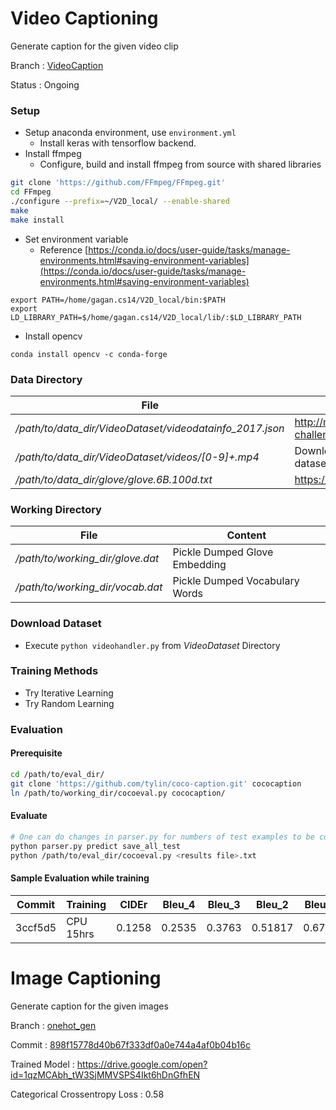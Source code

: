 # Video Captioning
Generate caption for the given video clip

Branch : [VideoCaption](https://github.com/scopeInfinity/Video2Description/tree/VideoCaption)

Status : Ongoing

### Setup

* Setup anaconda environment, use `environment.yml`
  * Install keras with tensorflow backend.
* Install ffmpeg
  * Configure, build and install ffmpeg from source with shared libraries 
```bash
git clone 'https://github.com/FFmpeg/FFmpeg.git'
cd FFmpeg
./configure --prefix=~/V2D_local/ --enable-shared
make
make install
```
  * Set environment variable
    * Reference [https://conda.io/docs/user-guide/tasks/manage-environments.html#saving-environment-variables](https://conda.io/docs/user-guide/tasks/manage-environments.html#saving-environment-variables)
```
export PATH=/home/gagan.cs14/V2D_local/bin:$PATH
export LD_LIBRARY_PATH=$/home/gagan.cs14/V2D_local/lib/:$LD_LIBRARY_PATH
```
* Install opencv
```
conda install opencv -c conda-forge
```


### Data Directory
File | Reference
--- | --- 
*/path/to/data_dir/VideoDataset/videodatainfo_2017.json* | http://ms-multimedia-challenge.com/2017/dataset
*/path/to/data_dir/VideoDataset/videos/[0-9]+.mp4* | Download videos based on above dataset
*/path/to/data_dir/glove/glove.6B.100d.txt* | https://nlp.stanford.edu/projects/glove/

### Working Directory
File | Content
--- | --- 
*/path/to/working_dir/glove.dat* | Pickle Dumped Glove Embedding
*/path/to/working_dir/vocab.dat* | Pickle Dumped Vocabulary Words
  
### Download Dataset
* Execute `python videohandler.py` from *VideoDataset* Directory
  
  
### Training Methods

* Try Iterative Learning
* Try Random Learning  

### Evaluation

#### Prerequisite
```bash
cd /path/to/eval_dir/
git clone 'https://github.com/tylin/coco-caption.git' cococaption
ln /path/to/working_dir/cocoeval.py cococaption/
```
#### Evaluate
```bash
# One can do changes in parser.py for numbers of test examples to be considered in evaluation
python parser.py predict save_all_test
python /path/to/eval_dir/cocoeval.py <results file>.txt
```

#### Sample Evaluation while training


Commit | Training | CIDEr | Bleu_4 | Bleu_3 | Bleu_2 | Bleu_1 | ROUGE_L | METEOR | Model Filename
--- | --- | --- | --- | --- | --- | --- | --- | --- | ---
3ccf5d5 | CPU 15hrs |  0.1258 | 0.2535 | 0.3763 | 0.51817 | 0.6792 | 0.4619 | 0.1895 | res_mcnn_rand_b100_s500_model.dat_model1_3ccf5d5 



# Image Captioning
Generate caption for the given images

Branch : [onehot_gen](https://github.com/scopeInfinity/Video2Description/tree/onehot_gen)

Commit : [898f15778d40b67f333df0a0e744a4af0b04b16c](https://github.com/scopeInfinity/Video2Description/commit/898f15778d40b67f333df0a0e744a4af0b04b16c)

Trained Model : https://drive.google.com/open?id=1qzMCAbh_tW3SjMMVSPS4Ikt6hDnGfhEN

Categorical Crossentropy Loss : 0.58

